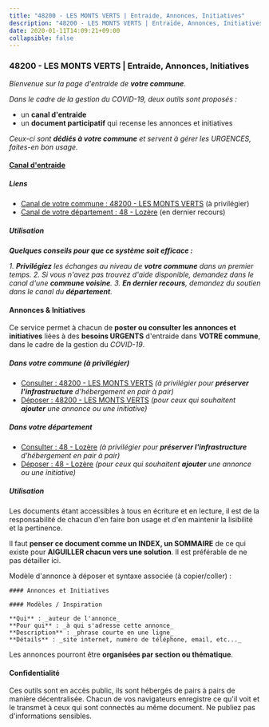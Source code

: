 ```yaml
---
title: "48200 - LES MONTS VERTS | Entraide, Annonces, Initiatives"
description: "48200 - LES MONTS VERTS | Entraide, Annonces, Initiatives"
date: 2020-01-11T14:09:21+09:00
collapsible: false
---
```


### 48200 - LES MONTS VERTS | Entraide, Annonces, Initiatives

_Bienvenue sur la page d'entraide de **votre commune**_.

_Dans le cadre de la gestion du COVID-19, deux outils sont proposés :_

- un **canal d'entraide**
- un **document participatif** qui recense les annonces et initiatives

_Ceux-ci sont **dédiés à votre commune** et servent à gérer les URGENCES, faites-en bon usage._

#### [Canal d'entraide](https://entraide.stopcoronavirus.tech/#/channel/48200_les-monts-verts)

##### Liens

- [Canal de votre commune : 48200 	- LES MONTS VERTS](https://entraide.stopcoronavirus.tech/#/channel/48200_les-monts-verts) (à privilégier)
- [Canal de votre département : 48 	- Lozère](https://entraide.stopcoronavirus.tech/#/channel/48_lozere) (en dernier recours)

##### Utilisation

_**Quelques conseils pour que ce système soit efficace :**_

_1. **Privilégiez** les échanges au niveau de **votre commune** dans un premier temps._
_2. Si vous n'avez pas trouvez d'aide disponible, demandez dans le canal d'une **commune voisine**._
_3. **En dernier recours**, demandez du soutien dans le canal du **département**._

#### Annonces & Initiatives


Ce service permet à chacun de **poster ou consulter les annonces et initiatives** liées à des **besoins
URGENTS** d'entraide dans **VOTRE commune**, dans le cadre de la gestion du _COVID-19_.

##### Dans votre commune (à privilégier)

- [Consulter : 48200 	- LES MONTS VERTS](https://docs.stopcoronavirus.tech/#/r/markdown/48200_les-monts-verts/4XTTMBbBMUXF4AjJ7Qg91GkQNvpXwqckg22rd2dgbLUhSvexV) _(à privilégier pour **préserver l'infrastructure** d'hébergement en pair à pair)_
- [Déposer : 48200 	- LES MONTS VERTS](https://docs.stopcoronavirus.tech/#/w/markdown/48200_les-monts-verts/4XTTMBbBMUXF4AjJ7Qg91GkQNvpXwqckg22rd2dgbLUhSvexV-K3TgTj6EUE2tUjXF5q7xRLVGkBUpze22qAHEtDDht8kGxdQqEbN8KmPSGN59fzEovwhgrX24ZJ41wuFteqHtAHFcYcxV2txm32vfsCcdvtdmgRMBQNAWpbvLjsWz8TyYGbtTPs4y) _(pour ceux qui souhaitent **ajouter** une annonce ou une initiative)_

##### Dans votre département

- [Consulter : 48 	- Lozère](https://docs.stopcoronavirus.tech/#/r/markdown/48_lozere/4XTTM2U2YXwwTt9AqQBFToaPGqKphXXMCbRQJd3ieCWApZKhp) _(à privilégier pour **préserver l'infrastructure** d'hébergement en pair à pair)_
- [Déposer : 48 	- Lozère](https://docs.stopcoronavirus.tech/#/w/markdown/48_lozere/4XTTM2U2YXwwTt9AqQBFToaPGqKphXXMCbRQJd3ieCWApZKhp-K3TgU8LFw2VbEvF8YT63nrQb5nBCHp3LkChLkTGaYr9v91U6euBJvc2gC6ZE26iQLtBcf6bgLU5YQs5jKcnyLY5qYAH3MFy4H4ZDybCAkb97J6HGTY7nKmFopGDHEk7j5murpeJa) _(pour ceux qui souhaitent **ajouter** une annonce ou une initiative)_


##### Utilisation

Les documents étant accessibles à tous en écriture et en lecture, il est de la
responsabilité de chacun d'en faire bon usage et d'en maintenir la lisibilité
et la pertinence.

Il faut **penser ce document comme un INDEX, un SOMMAIRE** de ce qui existe
pour **AIGUILLER chacun vers une solution**. Il est préférable de ne pas détailler ici.

Modèle d'annonce à déposer et syntaxe associée (à copier/coller) :

    #### Annonces et Initiatives

    #### Modèles / Inspiration

    **Qui** : _auteur de l'annonce_
    **Pour qui** : _à qui s'adresse cette annonce_
    **Description** : _phrase courte en une ligne_
    **Détails** : _site internet, numéro de téléphone, email, etc..._


Les annonces pourront être **organisées par section ou thématique**.

#### Confidentialité

Ces outils sont en accès public, ils sont hébergés de pairs à pairs de manière décentralisée.
Chacun de vos navigateurs enregistre ce qu'il voit et le transmet à ceux qui sont connectés au même document.
Ne publiez pas d'informations sensibles.
